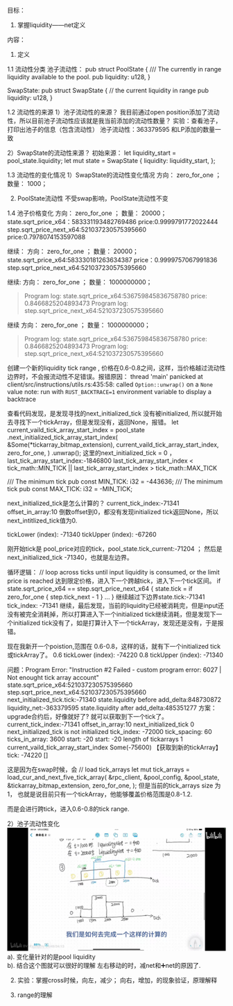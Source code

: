 目标：
1. 掌握liquidity——net定义

内容：
1. 定义

1.1 流动性分类
池子流动性：
pub struct PoolState {
    /// The currently in range liquidity available to the pool.
    pub liquidity: u128,
}

SwapState:
pub struct SwapState {
    // the current liquidity in range
    pub liquidity: u128, 
}

1.2 流动性的来源
1）池子流动性的来源？
我目前通过open position添加了流动性，所以目前池子流动性应该就是我当前添加的流动性数量？
实验：查看池子，打印出池子的信息（包含流动性）
池子流动性：363379595  和LP添加的数量一致

2）SwapState的流动性来源？
初始来源：
let liquidity_start = pool_state.liquidity;
let mut state = SwapState {
    liquidity: liquidity_start,
};


1.3 流动性的变化情况
1）SwapState的流动性变化情况
方向： zero_for_one ；
数量： 1000；

2) PoolState流动性
不受swap影响，PoolState流动性不变

1.4 池子价格变化
方向： zero_for_one ；
数量： 20000；
state.sqrt_price_x64：583331193482769486   price:0.9999791772022444
step.sqrt_price_next_x64:521037230575395660 price:0.7978074153597088

继续：
方向： zero_for_one ；
数量： 20000；
state.sqrt_price_x64:583330181263634387     price：0.9999757067991836
step.sqrt_price_next_x64:521037230575395660

继续:
方向： zero_for_one ； 
数量： 1000000000；
> Program log: state.sqrt_price_x64:536759845836758780   price: 0.8466825204893473
> Program log: step.sqrt_price_next_x64:521037230575395660

继续
方向： zero_for_one ； 
数量： 1000000000；
> Program log: state.sqrt_price_x64:536759845836758780   price: 0.8466825204893473
> Program log: step.sqrt_price_next_x64:521037230575395660

创建一个新的liquidity tick range , 价格在0.6-0.8之间，这样，当价格越过流动性边界时，不会报流动性不足错误。报错原因：
thread 'main' panicked at client/src/instructions/utils.rs:435:58:
called `Option::unwrap()` on a `None` value
note: run with `RUST_BACKTRACE=1` environment variable to display a backtrace

查看代码发现，是发现寻找的next_initialized_tick 没有被initialized, 所以就开始去寻找下一个tickArray，但是发现没有，返回None，报错。 
let current_vaild_tick_array_start_index = pool_state
                .next_initialized_tick_array_start_index(
                    &Some(*tickarray_bitmap_extension),
                    current_vaild_tick_array_start_index,
                    zero_for_one,
                )
                .unwrap();
这里的next_initialized_tick = 0 ，
last_tick_array_start_index:-1846800
last_tick_array_start_index < tick_math::MIN_TICK
                || last_tick_array_start_index > tick_math::MAX_TICK

/// The minimum tick
pub const MIN_TICK: i32 = -443636;
/// The minimum tick
pub const MAX_TICK: i32 = -MIN_TICK;


next_initialized_tick是怎么计算的？ 
current_tick_index:-71341
offset_in_array:10 
倒数offset到0，都没有发现initialized tick返回None，所以next_intitlized_tick值为0.

tickLower (index): -71340
tickUpper (index): -67260

刚开始tick是 pool_price对应的tick，pool_state.tick_current:-71204 ；
然后是next_initialized_tick -71340，也就是左边界。


循环逻辑：  // loop across ticks until input liquidity is consumed, or the limit price is reached
达到限定价格，进入下一个跨越tick，进入下一个tick区间。
if state.sqrt_price_x64 == step.sqrt_price_next_x64 {
 state.tick = if zero_for_one {
                step.tick_next - 1
            }
    ...
}
继续越过下边界state.tick:-71341
tick_index: -71341
继续，最后发现，当前的liquidity已经被消耗完，但是input还没有被完全消耗掉，所以打算进入下一个initialized tick继续消耗，但是发现下一个initialized tick没有了，如是打算计入下一个tickArray，发现还是没有，于是报错。


现在我新开一个poistion,范围在 0.6-0.8，这样的话，就有下一个initialized tick或tickArray了。 
0.6 tickLower (index): -74220
0.8 tickUpper (index): -71340

问题：Program Error: "Instruction #2 Failed - custom program error: 6027 | Not enought tick array account"
state.sqrt_price_x64:521037230575395660
step.sqrt_price_next_x64:521037230575395660
next_initialized_tick.tick:-71340
state.liquidity before add_delta:848730872
liquidity_net:-363379595
state.liquidity after add_delta:485351277
方案： upgrade合约后，好像就好了?  就可以获取到下一个tick了。
current_tick_index:-71341
offset_in_array:10
next_initialized_tick 0
next_initialized_tick is not initialized
tick_index: -72000
tick_spacing: 60
ticks_in_array: 3600
start: -20
start: -20
length of tickarrays 1 
current_vaild_tick_array_start_index Some(-75600)  【获取到新的tickArray】
tick: -74220 []



这是因为在swap时候，会    // load tick_arrays
            let mut tick_arrays = load_cur_and_next_five_tick_array(
                &rpc_client,
                &pool_config,
                &pool_state,
                &tickarray_bitmap_extension,
                zero_for_one,
            );
但是当前的tick_arrays size 为1， 也就是说目前只有一个tickArray，他能够覆盖价格范围是0.8-1.2.



而是会进行跨tick，进入0.6-0.8的tick range. 





2）池子流动性变化
![liquidity_net](liquidity_net.jpg)
a). 变化量针对的是pool liquidity  
b). 结合这个图就可以很好的理解 左右移动的时，减net和➕net的原因了.


2. 实验：掌握cross时候，向左，减少； 向右，增加，的现象验证，原理解释


3. range的理解